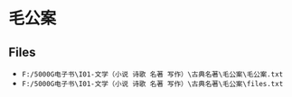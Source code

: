 # 毛公案

## Files

- `F:/5000G电子书\I01-文学（小说 诗歌 名著 写作）\古典名著\毛公案\毛公案.txt`
- `F:/5000G电子书\I01-文学（小说 诗歌 名著 写作）\古典名著\毛公案\files.txt`
